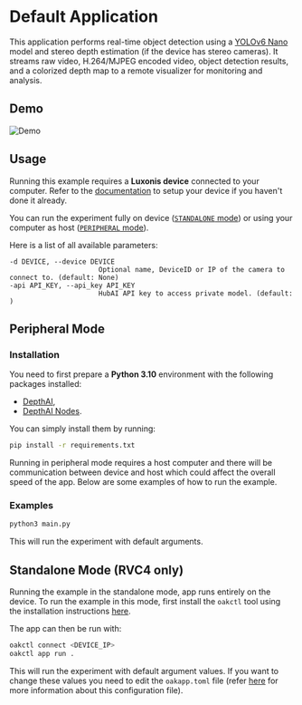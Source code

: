 # Default Application

This application performs real-time object detection using a [YOLOv6 Nano](https://zoo-rvc4.luxonis.com/luxonis/yolov6-nano/face58c4-45ab-42a0-bafc-19f9fee8a034) model and stereo depth estimation (if the device has stereo cameras). It streams raw video, H.264/MJPEG encoded video, object detection results, and a colorized depth map to a remote visualizer for monitoring and analysis.

## Demo

![Demo](./media/demo.gif)

## Usage

Running this example requires a **Luxonis device** connected to your computer. Refer to the [documentation](https://docs.luxonis.com/software-v3/) to setup your device if you haven't done it already.

You can run the experiment fully on device ([`STANDALONE` mode](#standalone-mode-rvc4-only)) or using your computer as host ([`PERIPHERAL` mode](#peripheral-mode)).

Here is a list of all available parameters:

```
-d DEVICE, --device DEVICE
                      Optional name, DeviceID or IP of the camera to connect to. (default: None)
-api API_KEY, --api_key API_KEY
                      HubAI API key to access private model. (default: )
```

## Peripheral Mode

### Installation

You need to first prepare a **Python 3.10** environment with the following packages installed:

- [DepthAI](https://pypi.org/project/depthai/),
- [DepthAI Nodes](https://pypi.org/project/depthai-nodes/).

You can simply install them by running:

```bash
pip install -r requirements.txt
```

Running in peripheral mode requires a host computer and there will be communication between device and host which could affect the overall speed of the app. Below are some examples of how to run the example.

### Examples

```bash
python3 main.py
```

This will run the experiment with default arguments.

## Standalone Mode (RVC4 only)

Running the example in the standalone mode, app runs entirely on the device.
To run the example in this mode, first install the `oakctl` tool using the installation instructions [here](https://docs.luxonis.com/software-v3/oak-apps/oakctl).

The app can then be run with:

```bash
oakctl connect <DEVICE_IP>
oakctl app run .
```

This will run the experiment with default argument values. If you want to change these values you need to edit the `oakapp.toml` file (refer [here](https://docs.luxonis.com/software-v3/oak-apps/configuration/) for more information about this configuration file).
